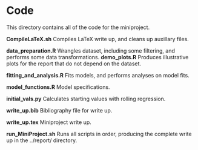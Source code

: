 # **Code**
This directory contains all of the code for the miniproject.

**CompileLaTeX.sh**
Compiles LaTeX write up, and cleans up auxillary files.

**data_preparation.R**
Wrangles dataset, including some filtering, and performs some data transformations.
**demo_plots.R**
Produces illustrative plots for the report that do not depend on the dataset.

**fitting_and_analysis.R**
Fits models, and performs analyses on model fits.

**model_functions.R**
Model specifications.

**initial_vals.py**
Calculates starting values with rolling regression.

**write_up.bib**
Bibliography file for write up.

**write_up.tex**
Miniproject write up.

**run_MiniProject.sh**
Runs all scripts in order, producing the complete write up in the ../report/ directory.
